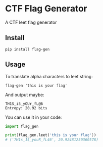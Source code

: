 # CTF Flag Generator

A CTF leet flag generator

## Install

```
pip install flag-gen
```

## Usage

To translate alpha characters to leet string:

```
flag-gen 'this is your flag' 
````

And output maybe:

```
TH1S_i5_yOUr_fL@6
Entropy: 20.92 bits
```

You can use it in your code:

```python
import flag_gen

print(flag_gen.leet('this is your flag'))
# ('7H1s_1$_youR_fL46', 20.92481250360578)
```
